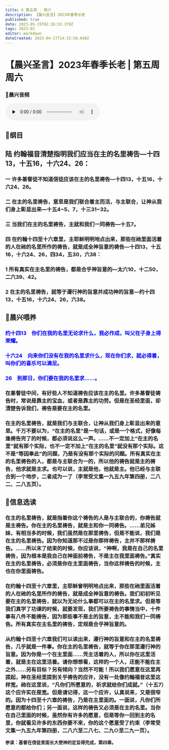 ```yaml
---
title: 6 第五周 · 周六
description: 【晨兴圣言】2023年春季长老
published: true
date: 2023-05-15T02:26:53.379Z
tags: 2023-02
editor: markdown
dateCreated: 2023-04-27T14:15:56.640Z
---
```


# 【晨兴圣言】2023年春季长老 | 第五周周六
### 🎵晨兴音频
<audio id="audio" controls="" preload="none">
      <source id="mp3" src="/2023-02/week5/week5day6.mp3">
</audio>

<!-- Google tag (gtag.js) -->
<script async src="https://www.googletagmanager.com/gtag/js?id=G-1P8709Z16T"></script>
<script>
  window.dataLayer = window.dataLayer || [];
  function gtag(){dataLayer.push(arguments);}
  gtag('js', new Date());

  gtag('config', 'G-1P8709Z16T');
</script>
## 📙纲目

## **陆	约翰福音清楚指明我们应当在主的名里祷告—十四13，十五16，十六24、26：**

### 一	许多基督徒不知道信徒应该在主的名里祷告—十四13，十五16，十六24、26。

### 二	在主的名里祷告，意思是我们联合着主而活，与主联合，让神从我们身上彰显出来—十五4~5、7，十三31~32。

### 三	当我们在主的名里祷告，主就和我们一同祷告—十五7。

### 四	在约翰十四至十六章里，主耶稣明明地点出来，那些在祂里面活着的人在祂的名里所作的祷告，就是成全神旨意的祷告—十四13，十五16，十六24、26，四34，五30，六38：

### 1	所有真实在主名里的祷告，都是合乎神旨意的—太六10，十二50，二六39、42。

### 2	在主的名里祷告，就等于遵行神的旨意并成功神的旨意—约十四13，十五16，十六24、26，六38。

## 📙晨兴喂养

###  <font color=blue>**约十四13&emsp;你们在我的名里无论求什么，我必作成，叫父在子身上得荣耀。**</font>

###  <font color=blue>**十六24&emsp;向来你们没有在我的名里求什么，现在你们求，就必得着，叫你们的喜乐可以满足。**</font>

###  <font color=blue>**26&emsp;到那日，你们要在我的名里求……。**</font>

### 在基督徒中间，有好些人不知道祷告应该在主的名里。许多基督徒祷告时，常说是靠主的宝血，或者是靠主的功劳。但是在圣经里面，却清楚告诉我们，祷告是要在主的名里。

### 在主的名里祷告，就是我们与主联合，让神从我们身上彰显出来的意思。千万不要以为，“在主的名里”是一句话，或是一个格式，好像每逢祷告完了的时候，都必须说这么一声。……不一定加上“在主的名里”就有那个实际，也不一定不加上“在主的名里”就没有那个实际。这不是“等因奉此”的问题，乃是有没有那个实际的问题。所有真实在主的名里祷告的人，都是与主联合为一的，所以他的祷告就是主的祷告，他求就是主求。也可以说，主就是他，他就是主。他已经与主联合到一个地步，二者成为一了（李常受文集一九五九年第四册，二八二、二八五页）。

## 📙信息选读

### 在主的名里祷告，就是指着你这个祷告的人是与主联合的，你祷告就是主祷告。你在主的名里祷告，就是主和你一同祷告。……弟兄姊妹，有相当多的时候，我们虽然是在那里祷告，但是不能说，我们是在主的名里祷告。因为你知道那不过是你那样祷告，主并不那样祷告。……所以末了结束的时候，你应该说，“神啊，我是在自己的名里祷告，因为根本是我自己在神面前祷告，不是主在我里面祷告。”真实在主的名里祷告，必须是你在主里面祷告，当你这样祷告的时候，主也在你里面祷告。

### 在约翰十四至十六章里，主耶稣曾明明地点出来，那些在祂里面活着的人在祂的名里所作的祷告，就是成全神旨意的祷告。我们初初听见要在主的名里祷告，就以为无论什么事都可以在主的名里求。但是等我们真学了功课的时候，就要发现，我们所要祷告的事情当中，十件事有八件不能祷告，因为那些事不是主的旨意，主不能和我们一同祷告。所有真实在主名里的祷告，定规是合乎神旨意的。

### 从约翰十四至十六章我们可以读出来，遵行神的旨意和在主的名里祷告，几乎就是一件事。你在主的名里祷告，就等于你在那里遵行神的旨意。因为你是一个在主里面……凭主活着的人，所以你在这里活着，就是主在这里活着。请你想想看，这样的一个人，还能不能在主之外……另有目标？另有倾向？当然不可能！所以我们愿意在这里再提起，神在圣经里提到关乎祷告的应许，没有一处像约翰福音这里这样宽。祂在这里说，“凡你们所愿意的，祈求就给你们成就。”（十五7）这个应许实在是宽。但是请记得，这一个应许，认真说来，又是很窄的。因为十四至十六章的祷告，乃是在主里面的。一面说，凡你们所愿意的都给你们；另一面说，这样的祷告又必须是在主的名里。当你在自己里面的时候，虽然你有许多的愿意，但是等你一回到主的名里，你就看见许多的东西你要不来，你的这个愿意受了约束（李常受文集一九五九年第四册，二八六至二八七、二九○至二九一页）。

**参读：基督在信徒里面长大使神的定旨得完成，第四章。**